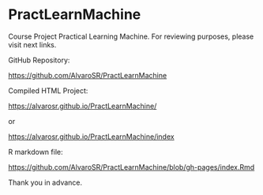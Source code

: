 # PractLearnMachine
Course Project Practical Learning Machine. 
For reviewing purposes, please visit next links. 

GitHub Repository: 

<https://github.com/AlvaroSR/PractLearnMachine>


Compiled HTML Project:

<https://alvarosr.github.io/PractLearnMachine/>

or

<https://alvarosr.github.io/PractLearnMachine/index>

R markdown file:

<https://github.com/AlvaroSR/PractLearnMachine/blob/gh-pages/index.Rmd>

Thank you in advance.
